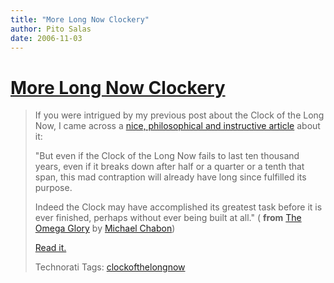 ```yaml
---
title: "More Long Now Clockery"
author: Pito Salas
date: 2006-11-03
---
```

# [More Long Now Clockery](None)



>
> If you were intrigued by my previous post about the Clock of the Long Now, I
> came across a [nice, philosophical and instructive
> article](<http://www.michaelchabon.com/column/archives/2006/01/the_omega_glory.html>)
> about it:
>
> "But even if the Clock of the Long Now fails to last ten thousand years,
> even if it breaks down after half or a quarter or a tenth that span, this
> mad contraption will already have long since fulfilled its purpose.
>
> Indeed the Clock may have accomplished its greatest task before it is ever
> finished, perhaps without ever being built at all." ( **from** [The Omega
> Glory](<http://www.michaelchabon.com/column/archives/2006/01/the_omega_glory.html>)
> by [Michael Chabon](<http://www.michaelchabon.com/>))
>
> [Read
> it.](<http://www.michaelchabon.com/column/archives/2006/01/the_omega_glory.html>)
>
> Technorati Tags:
> [clockofthelongnow](<http://www.technorati.com/tag/clockofthelongnow>)


